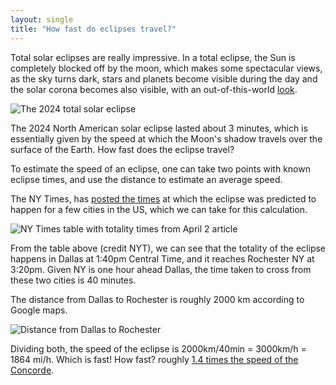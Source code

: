 ```yaml
---
layout: single
title: "How fast do eclipses travel?"
---
```


Total solar eclipses are really impressive. In a total eclipse, the Sun is completely blocked off by the moon, which makes some spectacular views, as the sky turns dark, stars and planets become visible during the day and the solar corona becomes also visible, with an out-of-this-world [look](https://commons.wikimedia.org/wiki/File:Total_eclipse_april_2024_solar_prominences.jpg).

![The 2024 total solar eclipse](https://upload.wikimedia.org/wikipedia/commons/thumb/6/6b/Total_eclipse_april_2024_solar_prominences.jpg/1024px-Total_eclipse_april_2024_solar_prominences.jpg)

The 2024 North American solar eclipse lasted about 3 minutes, which is essentially given by the speed at which the Moon's shadow travels over the surface of the Earth. How fast does the eclipse travel?

To estimate the speed of an eclipse, one can take two points with known eclipse times, and use the distance to estimate an average speed.

The NY Times, has [posted the times](https://www.nytimes.com/article/total-solar-eclipse.html?smid=url-share) at which the eclipse was predicted to happen for a few cities in the US, which we can take for this calculation.

![NY Times table with totality times from April 2 article](/blog/assets/how-fast-do-eclipses-travel/nyt_table.png)

From the table above (credit NYT), we can see that the totality of the eclipse happens in Dallas at 1:40pm Central Time, and it reaches Rochester NY at 3:20pm. Given NY is one hour ahead Dallas, the time taken to cross from these two cities is 40 minutes.

The distance from Dallas to Rochester is roughly 2000 km according to Google maps.

![Distance from Dallas to Rochester](/blog/assets/how-fast-do-eclipses-travel/map.png)

Dividing both, the speed of the eclipse is 2000km/40min = 3000km/h = 1864 mi/h. Which is fast! How fast? roughly [1.4 times the speed of the Concorde](https://www.wolframalpha.com/input?i=2000km%2F40min).